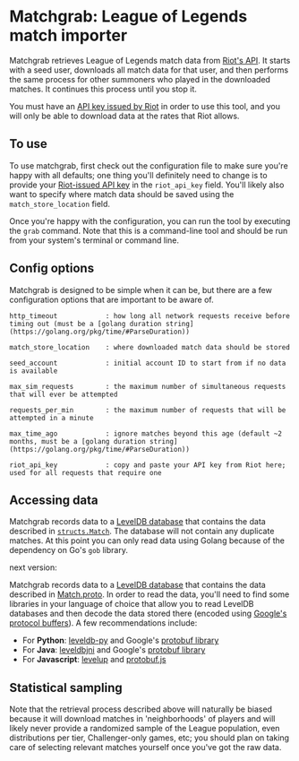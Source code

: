 # Matchgrab: League of Legends match importer

Matchgrab retrieves League of Legends match data from [Riot's API](https://developer.riotgames.com). It starts with a seed user, downloads all match data for that user, and then performs the same process for other summoners who played in the downloaded matches. It continues this process until you stop it.

You must have an [API key issued by Riot](https://developer.riotgames.com/) in order to use this tool, and you will only be able to download data at the rates that Riot allows. 

## To use

To use matchgrab, first check out the configuration file to make sure you're happy with all defaults; one thing you'll definitely need to change is to provide your [Riot-issued API key](https://developer.riotgames.com/) in the `riot_api_key` field. You'll likely also want to specify where match data should be saved using the `match_store_location` field.

Once you're happy with the configuration, you can run the tool by executing the `grab` command. Note that this is a command-line tool and should be run from your system's terminal or command line.

## Config options

Matchgrab is designed to be simple when it can be, but there are a few configuration options that are important to be aware of.

```
http_timeout            : how long all network requests receive before timing out (must be a [golang duration string](https://golang.org/pkg/time/#ParseDuration))

match_store_location    : where downloaded match data should be stored

seed_account            : initial account ID to start from if no data is available

max_sim_requests        : the maximum number of simultaneous requests that will ever be attempted

requests_per_min        : the maximum number of requests that will be attempted in a minute

max_time_ago            : ignore matches beyond this age (default ~2 months, must be a [golang duration string]
(https://golang.org/pkg/time/#ParseDuration))

riot_api_key            : copy and paste your API key from Riot here; used for all requests that require one

```

## Accessing data
Matchgrab records data to a [LevelDB database](https://github.com/google/leveldb) that contains the data described in [`structs.Match`](https://github.com/anyweez/matchgrab/blob/master/structs/match.go). The database will not contain any duplicate matches. At this point you can only read data using Golang because of the dependency on Go's `gob` library.

next version:

Matchgrab records data to a [LevelDB database](https://github.com/google/leveldb) that contains the data described in [Match.proto](https://github.com/anyweez/matchgrab/blob/master/Match.proto). In order to read the data, you'll need to find some libraries in your language of choice that allow you to read LevelDB databases and then decode the data stored there (encoded using [Google's protocol buffers](https://developers.google.com/protocol-buffers/)). A few recommendations include:

- For **Python**: [leveldb-py](https://github.com/jtolds/leveldb-py) and Google's [protobuf library](https://github.com/google/protobuf)
- For **Java**: [leveldbjni](https://github.com/fusesource/leveldbjni) and Google's [protobuf library](https://github.com/google/protobuf)
- For **Javascript**: [levelup](https://github.com/Level/levelup) and [protobuf.js](https://github.com/dcodeIO/ProtoBuf.js/)

## Statistical sampling

Note that the retrieval process described above will naturally be biased because it will download matches in 'neighborhoods' of players and will likely never provide a randomized sample of the League population, even distributions per tier, Challenger-only games, etc; you should plan on taking care of selecting relevant matches yourself once you've got the raw data.